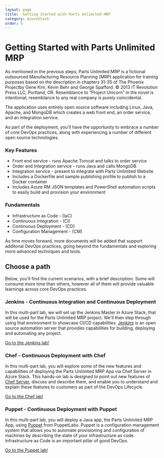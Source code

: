 ```yaml
---
layout: page
title:  Getting Started with Parts Unlimited MRP
category: AzureStack
order: 5
---
```

# Getting Started with Parts Unlimited MRP

As mentioned in the previous steps, Parts Unlimited MRP is a fictional outsourced Manufacturing Resource Planning (MRP) application for training purposes based on the description in chapters 31-35 of The Phoenix Projectby Gene Kim, Kevin Behr and George Spafford. © 2013 IT Revolution Press LLC, Portland, OR. Resemblance to “Project Unicorn” in the novel is intentional; resemblance to any real company is purely coincidental.

The application uses entirely open source software including Linux, Java, Apache, and MongoDB which creates a web front end, an order service, and an integration service.

As part of the deployment, you'll have the opportunity to embrace a number of core DevOps practices, along with experiencing a number of different open source technologies.

### Key Features
- Front end service - runs Apache Tomcat and talks to order service
- Order and Integration service - runs Java and calls MongoDB
- Integration service - present to integrate with Parts Unlimited Website
- Includes a Dockerfile and sample publishing profile to publish to a Docker container
- Includes Azure RM JSON templates and PowerShell automation scripts to easily build and provision your environment

### Fundamentals
- Infrastructure as Code - (IaC)
- Continuous Integration - (CI)
- Continuous Deployment - (CD)
- Configuration Management - (CM)

As time moves forward, more documents will be added that support additonal DevOps practices, going beyond the fundamentals and exploring more advanced techniques and tools.

## Choose a path
Below, you'll find the current scenarios, with a brief description. Some will consume more time than others, however all of them will provide valuable learnings across core DevOps practices.

### Jenkins - Continuous Integration and Continuous Deployment
In this multi-part lab, we will set up the Jenkins Master in Azure Stack, that will be used for the Parts Unlimited MRP project. We'll then step through using that environment to showcase CI/CD capabilities. [Jenkins](https://jenkins.io/) is an open source automation server that provides capabilities for building, deploying and automating any project.

[Go to the Jenkins lab!](/deploy/azurestack/docs/jenkins_setup.md)

### Chef - Continuous Deployment with Chef
In this multi-part lab, you will explore some of the new features and capabilities of deploying the Parts Unlimited MRP App via Chef Server in Azure Stack. This hands-on lab is designed to point out new features of [Chef Server](https://www.chef.io/), discuss and describe them, and enable you to understand and explain these features to customers as part of the DevOps Lifecycle.

[Go to the Chef lab!](/deploy/azurestack/docs/chef_setup.md)

### Puppet - Continuous Deployment with Puppet
In this multi-part lab, you will deploy a Java app, the Parts Unlimited MRP App, using [Puppet](https://puppet.com/) from PuppetLabs. Puppet is a configuration management system that allows you to automate provisioning and configuration of machines by describing the state of your infrastructure as code. Infrastructure as Code is an important pillar of good DevOps.

[Go to the Puppet lab!](/deploy/azurestack/docs/puppet_setup.md)
